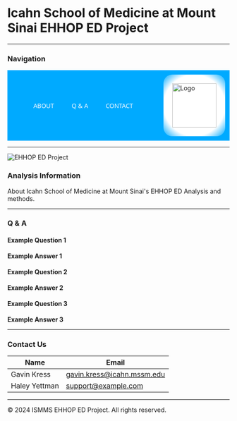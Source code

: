 # Icahn School of Medicine at Mount Sinai EHHOP ED Project


---

### Navigation

<div style="display: flex; justify-content: center; align-items: center; background-color: #00aaff; padding: 10px;">
    <nav style="display: flex; flex-grow: 1; justify-content: center;">
        <a href="#info" style="color: #fff; padding: 14px 20px; text-decoration: none; text-transform: uppercase; transition: background 0.3s ease; font-family: 'Open Sans', sans-serif;">About</a>
        <a href="#qa" style="color: #fff; padding: 14px 20px; text-decoration: none; text-transform: uppercase; transition: background 0.3s ease; font-family: 'Open Sans', sans-serif;">Q & A</a>
        <a href="#contact" style="color: #fff; padding: 14px 20px; text-decoration: none; text-transform: uppercase; transition: background 0.3s ease; font-family: 'Open Sans', sans-serif;">Contact</a>
    </nav>
<img src="https://upload.wikimedia.org/wikipedia/en/thumb/9/94/ISMMS.svg/156px-ISMMS.svg.png" alt="Logo" style="width: 100px; margin-left: 20px; background: radial-gradient(circle, #ffffff 70%, #00aaff 100%); padding: 20px; border-radius: 20px;">


</div>

---

![EHHOP ED Project](https://images.squarespace-cdn.com/content/5efcdc780ccf5b7f5d08a77b/1593709284045-PAIQHCI1Q2QW798U9YXF/EHHOP_LOG.jpg?format=1500w&content-type=image%2Fjpeg)

### Analysis Information

About Icahn School of Medicine at Mount Sinai's EHHOP ED Analysis and methods.

---

### Q & A

#### Example Question 1
**Example Answer 1**

#### Example Question 2
**Example Answer 2**

#### Example Question 3
**Example Answer 3**

---

### Contact Us

| Name          | Email                                                           |
|---------------|-----------------------------------------------------------------|
| Gavin Kress   | [gavin.kress@icahn.mssm.edu](mailto:gavin.kress@icahn.mssm.edu) |
| Haley Yettman | [support@example.com](mailto:support@example.com)               |

---

&copy; 2024 ISMMS EHHOP ED Project. All rights reserved.
